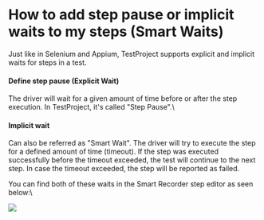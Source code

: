 # How to add step pause or implicit waits to my steps (Smart Waits)

Just like in Selenium and Appium, TestProject supports explicit and implicit waits for steps in a test.

#### Define step pause (Explicit Wait) <a href="#define-step-pause-explicit-wait" id="define-step-pause-explicit-wait"></a>

The driver will wait for a given amount of time before or after the step execution. In TestProject, it's called "Step Pause".\


#### Implicit wait <a href="#implicit-wait" id="implicit-wait"></a>

Can also be referred as "Smart Wait". The driver will try to execute the step for a defined amount of time (timeout). If the step was executed successfully before the timeout exceeded, the test will continue to the next step. In case the timeout exceeded, the step will be reported as failed.

You can find both of these waits in the Smart Recorder step editor as seen below:\


![](https://downloads.intercomcdn.com/i/o/170672799/56755a964b34d2d7c4842756/A2pIKiySWO.png)

